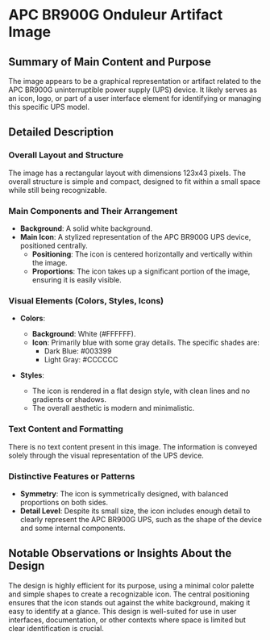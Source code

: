 # APC BR900G Onduleur Artifact Image

## Summary of Main Content and Purpose
The image appears to be a graphical representation or artifact related to the APC BR900G uninterruptible power supply (UPS) device. It likely serves as an icon, logo, or part of a user interface element for identifying or managing this specific UPS model.

## Detailed Description

### Overall Layout and Structure
The image has a rectangular layout with dimensions 123x43 pixels. The overall structure is simple and compact, designed to fit within a small space while still being recognizable.

### Main Components and Their Arrangement
- **Background**: A solid white background.
- **Main Icon**: A stylized representation of the APC BR900G UPS device, positioned centrally.
  - **Positioning**: The icon is centered horizontally and vertically within the image.
  - **Proportions**: The icon takes up a significant portion of the image, ensuring it is easily visible.

### Visual Elements (Colors, Styles, Icons)
- **Colors**:
  - **Background**: White (#FFFFFF).
  - **Icon**: Primarily blue with some gray details. The specific shades are:
    - Dark Blue: #003399
    - Light Gray: #CCCCCC

- **Styles**:
  - The icon is rendered in a flat design style, with clean lines and no gradients or shadows.
  - The overall aesthetic is modern and minimalistic.

### Text Content and Formatting
There is no text content present in this image. The information is conveyed solely through the visual representation of the UPS device.

### Distinctive Features or Patterns
- **Symmetry**: The icon is symmetrically designed, with balanced proportions on both sides.
- **Detail Level**: Despite its small size, the icon includes enough detail to clearly represent the APC BR900G UPS, such as the shape of the device and some internal components.

## Notable Observations or Insights About the Design
The design is highly efficient for its purpose, using a minimal color palette and simple shapes to create a recognizable icon. The central positioning ensures that the icon stands out against the white background, making it easy to identify at a glance. This design is well-suited for use in user interfaces, documentation, or other contexts where space is limited but clear identification is crucial.